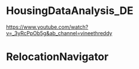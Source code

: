 # HousingDataAnalysis_DE


https://www.youtube.com/watch?v=_3yRcPpOb5g&ab_channel=vineethreddy
# RelocationNavigator
